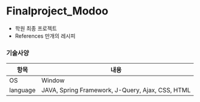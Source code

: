 # Finalproject_Modoo
 - 학원 최종 프로젝트
 -  References 만개의 레시피

### 기술사양
| 항목 | 내용 |
|---|---|
| OS | Window |
|language| JAVA, Spring Framework, J-Query, Ajax, CSS, HTML |
